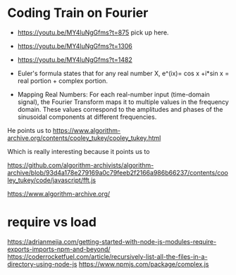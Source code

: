 # Coding Train on Fourier

- https://youtu.be/MY4luNgGfms?t=875 pick up here.
- https://youtu.be/MY4luNgGfms?t=1306
- https://youtu.be/MY4luNgGfms?t=1482

- Euler's formula states that for any real number X,
e^(ix)= cos x +i*sin x = real portion + complex portion.
- Mapping Real Numbers: For each real-number input (time-domain signal), the Fourier Transform maps it to multiple values in the frequency domain. These values correspond to the amplitudes and phases of the sinusoidal components at different frequencies.


He points us to
https://www.algorithm-archive.org/contents/cooley_tukey/cooley_tukey.html

Which is really interesting because it points us to

https://github.com/algorithm-archivists/algorithm-archive/blob/93d4a178e279169a0c79feeb2f2166a986b66237/contents/cooley_tukey/code/javascript/fft.js

https://www.algorithm-archive.org/

# require vs load

https://adrianmejia.com/getting-started-with-node-js-modules-require-exports-imports-npm-and-beyond/
https://coderrocketfuel.com/article/recursively-list-all-the-files-in-a-directory-using-node-js
https://www.npmjs.com/package/complex.js
